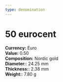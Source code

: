 ```yaml
---
type: denomination
---
```


# 50 eurocent

**Currency:** Euro\
**Value:** 0.50\
**Composition:** Nordic gold\
**Diameter:**: 24.25 mm\
**Thickness:**: 2.38 mm\
**Weight:**: 7.80 g
